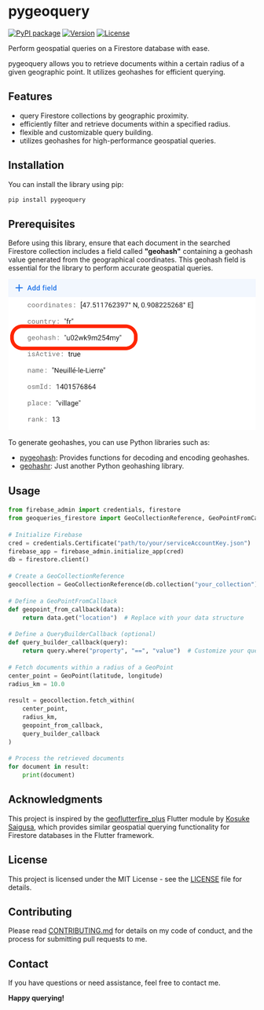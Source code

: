 # pygeoquery

[![PyPI package](https://img.shields.io/badge/pip%20install-pygeoquery-brightgreen)](https://pypi.org/project/pygeoquery/)
[![Version](https://img.shields.io/pypi/v/pygeoquery)](https://pypi.org/project/pygeoquery/0.1.0/)
[![License](https://img.shields.io/github/license/booncol/pygeoquery)](https://github.com/booncol/pygeoquery/blob/main/LICENSE)

Perform geospatial queries on a Firestore database with ease.

pygeoquery allows you to retrieve documents within a certain radius of a given geographic point. It utilizes geohashes for efficient querying.

## Features
- query Firestore collections by geographic proximity.
- efficiently filter and retrieve documents within a specified radius.
- flexible and customizable query building.
- utilizes geohashes for high-performance geospatial queries.

## Installation
You can install the library using pip:

```bash
pip install pygeoquery
```

## Prerequisites

Before using this library, ensure that each document in the searched Firestore collection includes a field called **"geohash"** containing a geohash value generated from the geographical coordinates. This geohash field is essential for the library to perform accurate geospatial queries.

![Document preview](document_preview.png)  

To generate geohashes, you can use Python libraries such as:

- [pygeohash](https://pypi.org/project/pygeohash/): Provides functions for decoding and encoding geohashes.
- [geohashr](https://pypi.org/project/geohashr/): Just another Python geohashing library.


## Usage
```python
from firebase_admin import credentials, firestore
from geoqueries_firestore import GeoCollectionReference, GeoPointFromCallback, QueryBuilderCallback

# Initialize Firebase
cred = credentials.Certificate("path/to/your/serviceAccountKey.json")
firebase_app = firebase_admin.initialize_app(cred)
db = firestore.client()

# Create a GeoCollectionReference
geocollection = GeoCollectionReference(db.collection("your_collection"))

# Define a GeoPointFromCallback
def geopoint_from_callback(data):
    return data.get("location")  # Replace with your data structure

# Define a QueryBuilderCallback (optional)
def query_builder_callback(query):
    return query.where("property", "==", "value")  # Customize your query

# Fetch documents within a radius of a GeoPoint
center_point = GeoPoint(latitude, longitude)
radius_km = 10.0

result = geocollection.fetch_within(
    center_point,
    radius_km,
    geopoint_from_callback,
    query_builder_callback
)

# Process the retrieved documents
for document in result:
    print(document)
```

## Acknowledgments
This project is inspired by the [geoflutterfire_plus](https://github.com/KosukeSaigusa/geoflutterfire_plus) Flutter module by [Kosuke Saigusa](https://github.com/kosukesaigusa), which provides similar geospatial querying functionality for Firestore databases in the Flutter framework.

## License
This project is licensed under the MIT License - see the [LICENSE](https://github.com/booncol/pygeoquery/blob/main/LICENSE) file for details.

## Contributing
Please read [CONTRIBUTING.md](https://github.com/booncol/pygeoquery/blob/main/CONTRIBUTING.md) for details on my code of conduct, and the process for submitting pull requests to me.

## Contact
If you have questions or need assistance, feel free to contact me.

**Happy querying!**